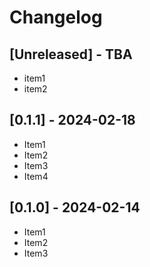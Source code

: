 # Changelog

## [Unreleased] - TBA

- item1
- item2

## [0.1.1] - 2024-02-18

- Item1
- Item2
- Item3
- Item4

## [0.1.0] - 2024-02-14

- Item1
- Item2
- Item3
